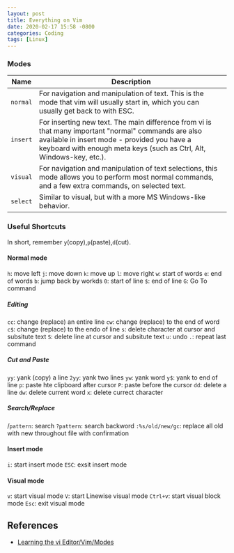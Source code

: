 ```yaml
---
layout: post
title: Everything on Vim
date: 2020-02-17 15:58 -0800
categories: Coding
tags: [Linux]
---
```


### Modes
| Name  | Description  |
|---|---|
| `normal`  |  For navigation and manipulation of text. This is the mode that vim will usually start in, which you can usually get back to with ESC. |
| `insert`  |  For inserting new text. The main difference from vi is that many important "normal" commands are also available in insert mode - provided you have a keyboard with enough meta keys (such as Ctrl, Alt, Windows-key, etc.). |
| `visual`  |  For navigation and manipulation of text selections, this mode allows you to perform most normal commands, and a few extra commands, on selected text.	 |
| `select`  |  Similar to visual, but with a more MS Windows-like behavior. |


### Useful Shortcuts
In short, remember `y`(copy),`p`(paste),`d`(cut).

#### Normal mode
`h`: move left
`j`: move down
`k`: move up
`l`: move right
`w`: start of words
`e`: end of words
`b`: jump back by workds
`0`: start of line
`$`: end of line
`G`: Go To command


##### Editing
`cc`: change (replace) an entire line
`cw`: change (replace) to the end of word
`c$`: change (replace) to the endo of line
`s`: delete character at cursor and subsitute text
`S`: delete line      at cursor and subsitute text
`u`: undo
`.`: repeat last command

##### Cut and Paste
`yy`: yank (copy) a line
`2yy`: yank two lines
`yw`: yank word
`y$`: yank to end of line
`p`: paste hte clipboard after cursor
`P`: paste before the cursor
`dd`: delete a line
`dw`: delete current word
`x`: delete currect character

##### Search/Replace
/`pattern`: search
`?pattern`: search backword
`:%s/old/new/gc`: replace all old with new throughout file with confirmation

#### Insert mode
`i`: start insert mode
`ESC`: exsit insert mode

#### Visual mode
`v`: start visual mode
`V`: start Linewise visual mode
`Ctrl+v`: start visual block mode
`Esc`: exit visual mode

## References
- [Learning the vi Editor/Vim/Modes](https://en.wikibooks.org/wiki/Learning_the_vi_Editor/Vim/Modes)
